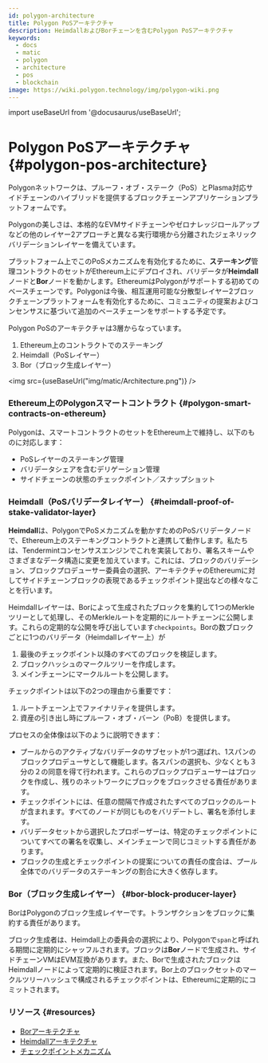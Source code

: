 ```yaml
---
id: polygon-architecture
title: Polygon PoSアーキテクチャ
description: HeimdallおよびBorチェーンを含むPolygon PoSアーキテクチャ
keywords:
  - docs
  - matic
  - polygon
  - architecture
  - pos
  - blockchain
image: https://wiki.polygon.technology/img/polygon-wiki.png
---
```

import useBaseUrl from '@docusaurus/useBaseUrl';

# Polygon PoSアーキテクチャ {#polygon-pos-architecture}

Polygonネットワークは、プルーフ・オブ・ステーク（PoS）とPlasma対応サイドチェーンのハイブリッドを提供するブロックチェーンアプリケーションプラットフォームです。

Polygonの美しさは、本格的なEVMサイドチェーンやゼロナレッジロールアップなどの他のレイヤー2アプローチと異なる実行環境から分離されたジェネリックバリデーションレイヤーを備えています。

プラットフォーム上でこのPoSメカニズムを有効化するために、**ステーキング**管理コントラクトのセットがEthereum上にデプロイされ、バリデータが**Heimdall**ノードと**Bor**ノードを動かします。EthereumはPolygonがサポートする初めてのベースチェーンです。Polygonは今後、相互運用可能な分散型レイヤー2ブロックチェーンプラットフォームを有効化するために、コミュニティの提案およびコンセンサスに基づいて追加のベースチェーンをサポートする予定です。

Polygon PoSのアーキテクチャは3層からなっています。

1. Ethereum上のコントラクトでのステーキング
2. Heimdall（PoSレイヤー）
3. Bor（ブロック生成レイヤー）

<img src={useBaseUrl("img/matic/Architecture.png")} />

### Ethereum上のPolygonスマートコントラクト {#polygon-smart-contracts-on-ethereum}

Polygonは、スマートコントラクトのセットをEthereum上で維持し、以下のものに対応します：

- PoSレイヤーのステーキング管理
- バリデータシェアを含むデリゲーション管理
- サイドチェーンの状態のチェックポイント／スナップショット

### Heimdall（PoSバリデータレイヤー） {#heimdall-proof-of-stake-validator-layer}

**Heimdall**は、PolygonでPoSメカニズムを動かすためのPoSバリデータノードで、Ethereum上のステーキングコントラクトと連携して動作します。私たちは、Tendermintコンセンサスエンジンでこれを実装しており、署名スキームやさまざまなデータ構造に変更を加えています。これには、ブロックのバリデーション、ブロックプロデューサー委員会の選択、アーキテクチャのEthereumに対してサイドチェーンブロックの表現であるチェックポイント提出などの様々なことを行います。

Heimdallレイヤーは、Borによって生成されたブロックを集約して1つのMerkleツリーとして処理し、そのMerkleルートを定期的にルートチェーンに公開します。これらの定期的な公開を呼び出しています`checkpoints`。Borの数ブロックごとに1つのバリデータ（Heimdallレイヤー上）が

1. 最後のチェックポイント以降のすべてのブロックを検証します。
2. ブロックハッシュのマークルツリーを作成します。
3. メインチェーンにマークルルートを公開します。

チェックポイントは以下の2つの理由から重要です：

1. ルートチェーン上でファイナリティを提供します。
2. 資産の引き出し時にプルーフ・オブ・バーン（PoB）を提供します。

プロセスの全体像は以下のように説明できます：

- プールからのアクティブなバリデータのサブセットが1つ選ばれ、1スパンのブロックプロデューサとして機能します。各スパンの選択も、少なくとも３分の２の同意を得て行われます。これらのブロックプロデューサーはブロックを作成し、残りのネットワークにブロックをブロックさせる責任があります。
- チェックポイントには、任意の間隔で作成されたすべてのブロックのルートが含まれます。すべてのノードが同じものをバリデートし、署名を添付します。
- バリデータセットから選択したプロポーザーは、特定のチェックポイントについてすべての署名を収集し、メインチェーンで同じコミットする責任があります。
- ブロックの生成とチェックポイントの提案についての責任の度合は、プール全体でのバリデータのステーキングの割合に大きく依存します。

### Bor（ブロック生成レイヤー） {#bor-block-producer-layer}

BorはPolygonのブロック生成レイヤーです。トランザクションをブロックに集約する責任があります。

ブロック生成者は、Heimdall上の委員会の選択により、Polygonで`span`と呼ばれる期間に定期的にシャッフルされます。ブロックは**Bor**ノードで生成され、サイドチェーンVMはEVM互換があります。また、Borで生成されたブロックはHeimdallノードによって定期的に検証されます。Bor上のブロックセットのマークルツリーハッシュで構成されるチェックポイントは、Ethereumに定期的にコミットされます。

### リソース {#resources}

- [Borアーキテクチャ](https://forum.polygon.technology/t/matic-system-overview-bor/9123)
- [Heimdallアーキテクチャ](https://forum.polygon.technology/t/matic-system-overview-heimdall/8323)
- [チェックポイントメカニズム](https://forum.polygon.technology/t/checkpoint-mechanism-on-heimdall/7160)
